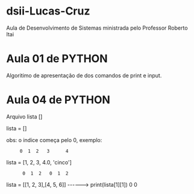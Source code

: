 # dsii-Lucas-Cruz
Aula de Desenvolvimento de Sistemas ministrada pelo Professor Roberto Itai

# Aula 01 de PYTHON

Algoritimo de apresentação de dos comandos de print e input.

# Aula 04 de PYTHON 

Arquivo lista []

lista = []

obs: o indice começa pelo 0, exemplo:

         0  1  2   3      4
lista = [1, 2, 3, 4.0, 'cinco']

          0  1  2   0  1  2
lista = [[1, 2, 3],[4, 5, 6]] ------>  print(lista[1][1])
             0         0
            
